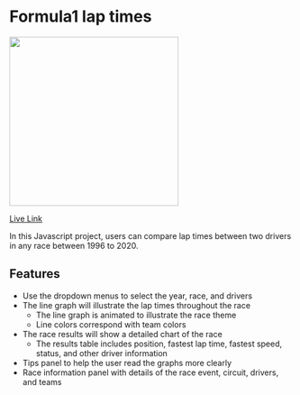 # Formula1 lap times

<img src="assets/laptimes_graph.gif" height="300">

[Live Link](https://cris415.github.io/f1laptimes/)

In this Javascript project, users can compare lap times between two drivers in any race between 1996 to 2020. 

## Features

- Use the dropdown menus to select the year, race, and drivers
- The line graph will illustrate the lap times throughout the race
  - The line graph is animated to illustrate the race theme
  - Line colors correspond with team colors
- The race results will show a detailed chart of the race
  - The results table includes position, fastest lap time, fastest speed, status, and other driver information
- Tips panel to help the user read the graphs more clearly
- Race information panel with details of the race event, circuit, drivers, and teams 